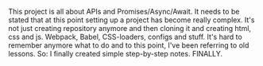 This project is all about APIs and Promises/Async/Await.
It needs to be stated that at this point setting up a project has become really complex. It's not just creating repository anymore
and then cloning it and creating html, css and js. Webpack, Babel, CSS-loaders, configs and stuff. It's hard to remember anymore what to do
and to this point, I've been referring to old lessons. So: I finally created simple step-by-step notes. FINALLY.
